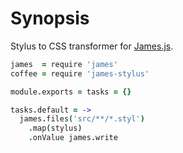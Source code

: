 # Synopsis

Stylus to CSS transformer for [James.js](https://github.com/leonidas/james.js).

```coffeescript
james  = require 'james'
coffee = require 'james-stylus'

module.exports = tasks = {}

tasks.default = ->
  james.files('src/**/*.styl')
    .map(stylus)
    .onValue james.write

```
